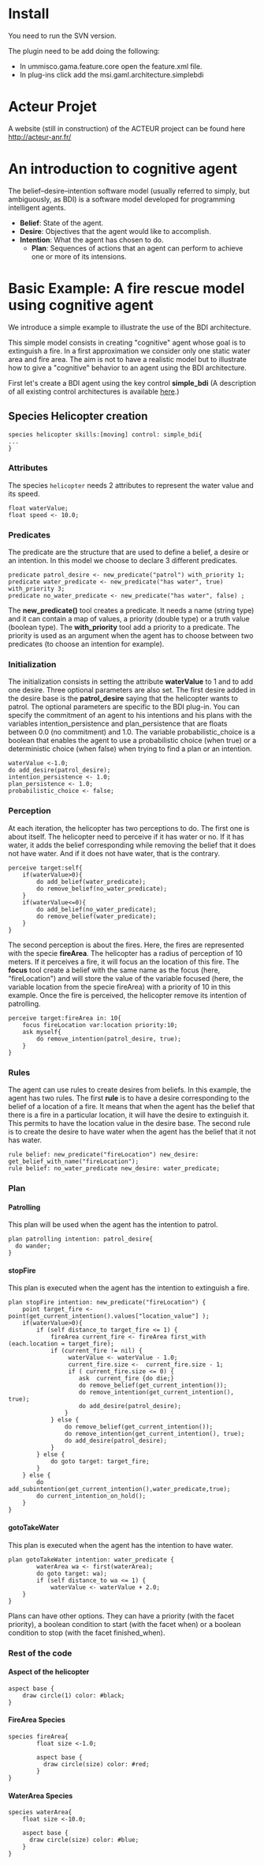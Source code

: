 # Install
You need to run the SVN version.

The plugin need to be add doing the following:

  * In ummisco.gama.feature.core open the feature.xml file.
  * In plug-ins click add the msi.gaml.architecture.simplebdi

# Acteur Projet
A website (still in construction) of the ACTEUR project can be found here http://acteur-anr.fr/


# An introduction to cognitive agent

The belief–desire–intention software model (usually referred to simply, but ambiguously, as BDI) is a software model developed for programming intelligent agents.

  * **Belief**: State of the agent.
  * **Desire**: Objectives that the agent would like to accomplish.
  * **Intention**: What the agent has chosen to do.
    * **Plan**: Sequences of actions that an agent can perform to achieve one or more of its intensions.

# Basic Example: A fire rescue model using cognitive agent

We introduce a simple example to illustrate the use of the BDI architecture.

This simple model consists in creating "cognitive" agent whose goal is to extinguish a fire. In a first approximation we consider only one static water area and fire area. The aim is not to have a realistic model but to illustrate how to give a "cognitive" behavior to an agent using the BDI architecture.

First let's create a BDI agent using the key control **simple\_bdi** (A description of all existing control architectures is available [here](G__BuiltInControlArchitectures).)

## Species Helicopter creation

```
species helicopter skills:[moving] control: simple_bdi{
...
}
```

### Attributes
The species `helicopter` needs 2 attributes to represent the water value and its speed.
```
float waterValue;
float speed <- 10.0;
```

### Predicates
The predicate are the structure that are used to define a belief, a desire or an intention.
In this model we choose to declare 3 different predicates.


```
predicate patrol_desire <- new_predicate("patrol") with_priority 1;
predicate water_predicate <- new_predicate("has water", true) with_priority 3;
predicate no_water_predicate <- new_predicate("has water", false) ;
```
The **new_predicate()** tool creates a predicate. It needs a name (string type) and it can contain a map of values, a priority (double type) or a truth value (boolean type).
The **with_priority** tool add a priority to a predicate. The priority is used as an argument when the agent has to choose between two predicates (to choose an intention for example).

### Initialization
The initialization consists in setting the attribute **waterValue** to 1 and to add one desire. Three optional parameters are also set. The first desire added in the desire base is the **patrol\_desire** saying that the helicopter wants to patrol. The optional parameters are specific to the BDI plug-in. You can specify the commitment of an agent to his intentions and his plans with the variables intention_persistence and plan_persistence that are floats between 0.0 (no commitment) and 1.0. The variable probabilistic_choice is a boolean that enables the agent to use a probabilistic choice (when true) or a deterministic choice (when false) when trying to find a plan or an intention.
```
waterValue <-1.0;
do add_desire(patrol_desire);
intention_persistence <- 1.0;
plan_persistence <- 1.0;
probabilistic_choice <- false;	
```

### Perception
At each iteration, the helicopter has two perceptions to do. The first one is about itself. The helicopter need to perceive if it has water or no. If it has water, it adds the belief corresponding while removing the belief that it does not have water. And if it does not have water, that is the contrary.
```
perceive target:self{
	if(waterValue>0){
		do add_belief(water_predicate);
		do remove_belief(no_water_predicate);
	}
	if(waterValue<=0){
		do add_belief(no_water_predicate);
		do remove_belief(water_predicate);
	}
}
```
The second perception is about the fires. Here, the fires are represented with the specie **fireArea**. The helicopter has a radius of perception of 10 meters. If it perceives a fire, it will focus an the location of this fire. The **focus** tool create a belief with the same name as the focus (here, "fireLocation") and will store the value of the variable focused (here, the variable location from the specie fireArea) with a priority of 10 in this example. Once the fire is perceived, the helicopter remove its intention of patrolling.
```
perceive target:fireArea in: 10{
	focus fireLocation var:location priority:10;
	ask myself{
		do remove_intention(patrol_desire, true);
	}
}
```

### Rules
The agent can use rules to create desires from beliefs. In this example, the agent has two rules. The first **rule** is to have a desire corresponding to the belief of a location of a fire. It means that when the agent has the belief that there is a fire in a particular location, it will have the desire to extinguish it. This permits to have the location value in the desire base.
The second rule is to create the desire to have water when the agent has the belief that it not has water.

```
rule belief: new_predicate("fireLocation") new_desire: get_belief_with_name("fireLocation");
rule belief: no_water_predicate new_desire: water_predicate;
```

### Plan
#### Patrolling
This plan will be used when the agent has the intention to patrol.
```
plan patrolling intention: patrol_desire{
  do wander;
}
```
#### stopFire
This plan is executed when the agent has the intention to extinguish a fire.
```
plan stopFire intention: new_predicate("fireLocation") {
	point target_fire <- point(get_current_intention().values["location_value"] );
	if(waterValue>0){
		if (self distance_to target_fire <= 1) {
			fireArea current_fire <- fireArea first_with (each.location = target_fire);
			if (current_fire != nil) {
				 waterValue <- waterValue - 1.0;
				 current_fire.size <-  current_fire.size - 1;
				 if ( current_fire.size <= 0) {
					ask  current_fire {do die;}
					do remove_belief(get_current_intention());
					do remove_intention(get_current_intention(), true);
					do add_desire(patrol_desire);
				}
			} else {
				do remove_belief(get_current_intention());
				do remove_intention(get_current_intention(), true);
				do add_desire(patrol_desire);
			}
		} else {
			do goto target: target_fire;
		}
	} else {
		do add_subintention(get_current_intention(),water_predicate,true);
		do current_intention_on_hold();
	}
}
```
#### gotoTakeWater
This plan is executed when the agent has the intention to have water.
```
plan gotoTakeWater intention: water_predicate {
    	waterArea wa <- first(waterArea);
        do goto target: wa);
    	if (self distance_to wa <= 1) {
    		waterValue <- waterValue + 2.0;
	}
}
```
Plans can have other options. They can have a priority (with the facet priority), a boolean condition to start (with the facet when) or a boolean condition to stop (with the facet finished_when).

### Rest of the code
#### Aspect of the helicopter
```
aspect base {
	draw circle(1) color: #black;	
}
```

#### FireArea Species
```
species fireArea{
        float size <-1.0;	

        aspect base {
          draw circle(size) color: #red;
        }
}
```

#### WaterArea Species
```
species waterArea{
	float size <-10.0;

	aspect base {
	  draw circle(size) color: #blue;		
	}
}
```